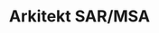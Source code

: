---
name: Agnieszka Stobierska
title: Arkitekt SAR/MSA
email: agnieszka.stobierska@me.com
phone: +46 73-783 17 24
---